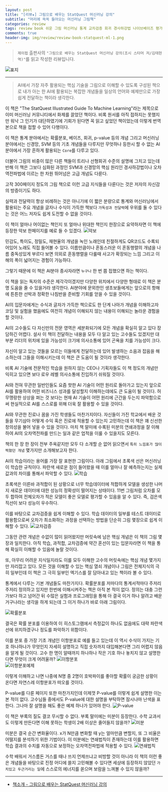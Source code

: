 ```yaml
---  
layout: post  
title: "[리뷰★] 그림으로 배우는 StatQuest 머신러닝 강의"  
subtitle: "머리에 쏙쏙 들어오는 머신러닝 그림책"  
categories: review  
tags: review book 쉬운 그림 머신러닝 통계 교차검증 회귀 경사하강법 나이브베이즈 평가 과적합 트리 SVM 신경망 오차역전파    
comments: true  
header-img: img/review/review-book-statquest-ml-1.png
---  
```

  
> `제이펍` 출판사의 `"그림으로 배우는 StatQuest 머신러닝 강의(조시 스타머 저/김태헌 역)"`를 읽고 작성한 리뷰입니다.  

![표지](https://telegeam.github.io/assets/img/review/review-book-statquest-ml-1.png)  

---

> AI에서 가장 자주 활용되는 핵심 기술을 그림으로 이해할 수 있도록 구성된 책으로 내가 아는 한 AI에 활용되는 복잡한 개념들을 일상의 언어와 예제만으로 가장 쉽게 전달하는 책이라 생각한다.

이 책은 "The StatQuest Illustrated Guide To Machine Learning"라는 제목으로 이미 머신러닝 커뮤니티에서 화제를 끌었던 책이다. 비록 원서를 아직 접하지는 못했지만 워낙 그 인기가 대단하였기에 기회가 된다면 꼭 읽고 싶었던 책이었는데 이렇게 번역본으로 책을 접할 수 있어 다행이다.

이 책은 통계 분야에서는 확률분포, 베이즈, 회귀, p-value 등의 개념 그리고 머신러닝 분야에서는 신경망, SVM 등의 기초 개념들을 다루지만 무엇하나 등한시 할 수 없는 AI분야에서 가장 흔하게 활용되는 `Core`를 다루고 있다. 

더불어 그림의 비중이 많은 다른 책들이 트리나 선형회귀 수준의 설명에 그치고 있는데 반해 이 책은 그보다 심화된 과정인 SVM과 신경망의 핵심 원리인 경사하강법이나 오차역전파법에 이르는 한 차원 뛰어넘은 고급 개념도 다룬다. 

고작 300페이지 정도의 그림 책으로 이런 고급 지식들을 다룬다는 것은 저자의 자신감의 방증이기도 하다. 

실력과 전달력이 항상 비례하는 것은 아니기에 이 짧은 분량으로 통계와 머신러닝에서 활용되는 주요 개념을 글자나 수식이 가득한 책보다 `가독성과 전달력`에 우위를 둘 수 있다는 것은 어느 저자도 쉽게 도전할 수 없을 것이다. 

이 책이 얼마나 어이없는 책인지 또 얼마나 위대한 책인지 한장으로 요약하자면 이 책에 등장한 악보 한페이지를 예로 들 수 있겠다. 
![악보](https://telegeam.github.io/assets/img/review/review-book-statquest-ml-8.png)  

민감도, 특이도, 정밀도, 재현율의 개념을 녹인 노래인데 친절하게도 QR코드도 수록되어있어 노래도 직접 들어볼 수 있다. 이름만큼이나 혼동스러운 이 혼동행렬의 개념을 나름 중독성있게 부르다 보면 의외로 혼동행렬을 다룰때 사고가 확장되는 느낌 그리고 이해의 폭이 넓어지는 경험이 가능하다.

그렇기 때문에 이 책은 AI분야 종사자라면 `누구나` 한 번 쯤 접했으면 하는 책이다. 

이 책을 읽는 독자의 수준은 제각각이겠지만 다양한 위치에서 다양한 형태로 이 책은 분명 도움을 줄 수 있을거라 생각한다. AI분야에 문외한인 생초보들에게는 앞으로의 항해에 튼튼한 선박과 정확한 나침반을 준비할 기회를 얻을 수 있을 것이다. 

AI의 입문자에게는 수식과 글자가 가득한 책으로도 한 단계 나아가 개념을 이해하고자 코딩 및 실험을 했음에도 여전히 개념이 이해되지 않는 내용이 이해되는 놀라운 경험을 할 것이다. 

AI의 고수들도 다 자신만의 전문 영역은 세분화되기에 모든 개념을 확실히 알고 있다 장담하긴 어렵다. 설사 이 책이 전달하는 내용을 모두 다 알고 있는 고수들도 있겠지만 대부분 리더의 위치에 있을 가능성이 크기에 의사소통에 있어 곤욕을 치를 가능성이 크다.

자신이 알고 있는 것들을 모르는 이들에게 전달하는데 있어 발생하는 소음과 잡음을 해소하는데 그들을 이해시키는데 이 책은 큰 도움이 될 것이라 생각한다. 

비록 AI 기술에 전문적인 학습을 원하지 않는 CEO나 기획자들도 이 책 정도의 개념만 익히고 있으면 보다 로우 레벨 의사소통에 진입하기 쉬워질 것이다. 

AI와 전혀 무관한 일반인들도 요즘 핫한 AI 기술이 어떤 원리로 돌아가고 있는지 앞으로 AI를 활용하여 어떤 비즈니스 성과를 달성할지 이해하는데에도 큰 도움이 될 것이다. 허무맹랑한 상상을 펴는 것 보다는 현재 AI 기술이 어떤 원리에 근간을 두는지 파악함으로써 현실적으로 AI를 스스로를 위해 더욱 잘 활용할 수 있을 것이다.

AI와 무관한 진로나 꿈을 가진 학생들도 마찬가지이다. 자신들이 가진 학교에서 배운 것들을 무기삼아 어떻게 수익 혹은 진로에 적용할 수 있는지 고민하는데 이 책은 꽤 신선한 창의성을 불어 넣을 수 있을 것이다. 마치 책 말미에 수록된 미분의 연쇄과정을 잘 이해하여 AI의 오차역전파를 만드는 일과 같은 업적을 이룰 수 있을지도 모른다. 

책의 한 장 한 장이 전부 주옥같지만 모두 다 소개할 순 없어 읽으면서 `특히 느낌표가 많이 찍혔던 개념` 몇가지만 소개해보고자 한다.

AI의 학습이라는 용어를 가장 잘 표현한 그림이다. 아래 그림에서 초록색 선은 머신러닝이 학습한 규칙이다. 파란색 새로운 점이 들어왔을 때 이를 얼마나 잘 예측하는지는 실제값과의 차이를 통해서 파악할 수 있다. 
![학습](https://telegeam.github.io/assets/img/review/review-book-statquest-ml-2.png)  

초록색은 이른바 과적합이 된 상황으로 너무 학습데이터에 적합하게 모델을 생성한 나머지 새로운 데이터에 대한 성능의 정확성이 떨어지는 상태이다. 11번 그림처럼 오차를 모두 합하여 전체오차가 적은 모델이 좋은 모델로 평가할 수 있음을 알 수 있다. 즉, 검은색 직선이 보다 성능이 우수하다.

이를 바탕으로 교차검증을 쉽게 이해할 수 있다. 학습 데이터의 일부를 테스트 데이터로 활용함으로써 오차가 최소화하는 과정을 선택하는 방법을 단순히 그림 몇장으로 쉽게 이해할 수 있다. 
![교차검증](https://telegeam.github.io/assets/img/review/review-book-statquest-ml-3.png)  

그동안 관련 개념은 수없이 많이 읽어왔지만 머릿속에 남은 핵심 개념은 이 책의 그림 몇장과 일치한다. 아직 학습, 과적합, 교차검증에 약간 혼선이 있는 입문자라면 이 책을 통해 확실히 이해할 수 있음에 놀랄 것이다. 

또, 아무리 어려운 지식일지라도 이를 모두 이해한 고수의 머릿속에는 핵심 개념 몇가지만 자리잡고 있다. 모든 것을 이해할 수 있는 핵심 열쇠 개념이나 그림은 전체지식의 극히 일부인데 이 책은 그 극히 일부인 엑기스를 잘 담아내고 있는 책이라 볼 수 있다.

통계에서 다루는 기본 개념들도 마찬가지다. 확률분포를 저마다의 통계서적마다 주저리 주저리 정의하고 있지만 한번에 이해시켜주는 책은 아직 본 적이 없다. 정의는 대충 그런가보다 하고 넘어간 뒤 수많은 실험과 프로그래밍을 통해 아 결국 이거 하나 알려고 배운거구나라는 생각을 하게 되는데 그 이거 하나가 바로 아래 그림이다. 

![확률분포](https://telegeam.github.io/assets/img/review/review-book-statquest-ml-4.png)  

결국은 확률 분포를 이용하여 이 히스토그램에서 측정값이 하나도 없음에도 대략 파란색 선에 위치하겠구나 정도를 파악하기 위함이다. 

이를 분포 중 가장 기초 개념인 이항분포로 예를 들고 있는데 이 역시 수식이 가지는 기호 하나하나가 무엇인지 자세히 설명하고 직접 숫자까지 대입해본다면 그리 어렵지 않음을 알게 될 것이다. 고수 한 명이 알때까지 하나하나 작은 기호 하나 놓치지 않고 설명한다면 무엇이 크게 어려울까?
![이항분포](https://telegeam.github.io/assets/img/review/review-book-statquest-ml-5.png)  
![이항분포예제](https://telegeam.github.io/assets/img/review/review-book-statquest-ml-7.png)  

이렇게 이해하고 나면 나중에 N명 중 2명이 호박파이를 좋아할 확률이 궁금한 상황이 온다면 자연스레 이항분포가 떠오를 것이다.

P-value를 다룬 페이지 또한 마찬가지인데 이제껏 P-value를 이렇게 쉽게 설명한 이는 본 적이 없다. 고수님들 중에서도 P-value에 대한 설명을 부탁하면 잠시나마 난색을 표한다. 그나마 잘 설명을 해도 좋은 예제 하나가 있어야 한다. 
![P-value](https://telegeam.github.io/assets/img/review/review-book-statquest-ml-6.png)  

이 책은 부록의 질도 결코 무시할 수 없다. 부록 말미에는 미분이 등장한다. 수학 교과서도 이렇게 만든다면 이해 못하는 학생이 2배 이상은 줄어들지 않을까?
![미분](https://telegeam.github.io/assets/img/review/review-book-statquest-ml-9.png)  

미분은 결국 순간 변화율이다. x가 N만큼 변화할 때 y는 얼마만큼 변할지, 또 그 비율은 어떨지를 분석하기 위한 기법이다. 이 미분에는 연쇄법칙이 존재하는데 이를 활용하면 학습 결과의 수치를 자동으로 보정하는 오차역전파법에 적용할 수 있다. 
![연쇄법칙](https://telegeam.github.io/assets/img/review/review-book-statquest-ml-10.png)  

수학 배워서 거스름돈 거스를 때나 쓰지 언제쓰냐고 비방할 것이 아니라 이 책의 이런 좋은 개념들을 바탕으로 진정 어디에 쓸지 고민해볼 수 있다면 세상에 등장하지 않았던 `가치있고 두근거리는 일`에 스스로의 에너지를 쏟으며 보람을 느껴볼 수 있지 않을까?


---

* [책소개 - 그림으로 배우는 StatQuest 머신러닝 강의](http://www.yes24.com/Product/Goods/117173369)
